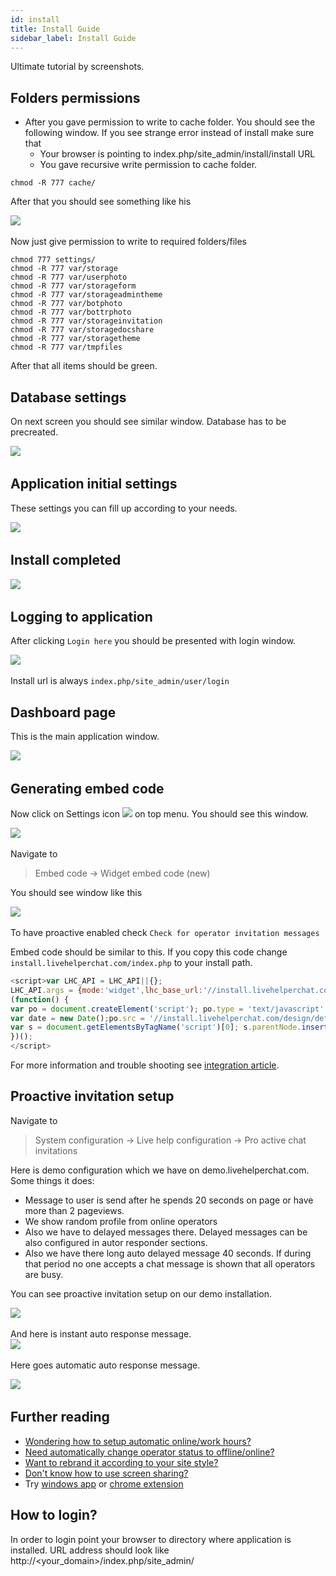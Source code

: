 ```yaml
---
id: install
title: Install Guide
sidebar_label: Install Guide
---
```


Ultimate tutorial by screenshots.

## Folders permissions

* After you gave permission to write to cache folder. You should see the following window. If you see strange error instead of install make sure that
    * Your browser is pointing to index.php/site_admin/install/install URL
    * You gave recursive write permission to cache folder.

```shell script
chmod -R 777 cache/
```
After that you should see something like his

​![](/img/install/install-step-1.png)

Now just give permission to write to required folders/files

```shell script
chmod 777 settings/
chmod -R 777 var/storage
chmod -R 777 var/userphoto
chmod -R 777 var/storageform
chmod -R 777 var/storageadmintheme
chmod -R 777 var/botphoto
chmod -R 777 var/bottrphoto
chmod -R 777 var/storageinvitation
chmod -R 777 var/storagedocshare
chmod -R 777 var/storagetheme
chmod -R 777 var/tmpfiles
```

After that all items should be green.

## Database settings

On next screen you should see similar window. Database has to be precreated.

​![](/img/install/database-settings.png)

## Application initial settings

These settings you can fill up according to your needs.

​![](/img/install/initial-app-settings.png)

## Install completed

​![](/img/install/install-completed.png)

## Logging to application

After clicking `Login here` you should be presented with login window.

​![](/img/install/login-window.png)

Install url is always `index.php/site_admin/user/login`

## Dashboard page

This is the main application window.  

​![](/img/install/dashboard-installed.png)

## Generating embed code

Now click on Settings icon ​![](/img/install/settings.png) on top menu. You should see this window.  

​![](/img/install/settings-page.png)

Navigate to

> Embed code -> Widget embed code (new)

You should see window like this

​![](/img/install/html-code.png)

To have proactive enabled check `Check for operator invitation messages`

Embed code should be similar to this. If you copy this code change `install.livehelperchat.com/index.php` to your install path.

```js
<script>var LHC_API = LHC_API||{};
LHC_API.args = {mode:'widget',lhc_base_url:'//install.livehelperchat.com/index.php/',wheight:450,wwidth:350,pheight:520,pwidth:500,leaveamessage:true,proactive:true};
(function() {
var po = document.createElement('script'); po.type = 'text/javascript'; po.async = true;
var date = new Date();po.src = '//install.livehelperchat.com/design/defaulttheme/js/widgetv2/index.js?'+(""+date.getFullYear() + date.getMonth() + date.getDate());
var s = document.getElementsByTagName('script')[0]; s.parentNode.insertBefore(po, s);
})();
</script>
```

For more information and trouble shooting see [integration article](integrating.md).

## Proactive invitation setup

Navigate to

> System configuration -> Live help configuration -> Pro active chat invitations

Here is demo configuration which we have on demo.livehelperchat.com. Some things it does:

* Message to user is send after he spends 20 seconds on page or have more than 2 pageviews.
* We show random profile from online operators
* Also we have to delayed messages there. Delayed messages can be also configured in autor responder sections.
* Also we have there long auto delayed message 40 seconds. If during that period no one accepts a chat message is shown that all operators are busy.

You can see proactive invitation setup on our demo installation.

​![](/img/install/proactive-invitation.png)

And here is instant auto response message.  
​![](/img/install/autoresponder.png)

Here goes automatic auto response message.  

​![](/img/install/autoresponder-busy.png)

## Further reading

*   [Wondering how to setup automatic online/work hours?](online-hours.md)
*   [Need automatically change operator status to offline/online?](offline-online-automation.md)
*   [Want to rebrand it according to your site style?](theme/theme.md)
*   [Don't know how to use screen sharing?](co-browsing.md)
*   Try [windows app](https://livehelperchat.com/demo-12c.html) or [chrome extension](https://livehelperchat.com/how-to-use-chrome-extension-245a.html)

## How to login?
In order to login point your browser to directory where application is installed. URL address should look like http://<your_domain>/index.php/site_admin/
